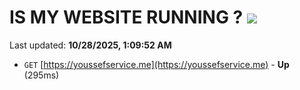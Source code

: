 # IS MY WEBSITE RUNNING ? [![](https://img.shields.io/static/v1?label=Sponsor&message=%E2%9D%A4&logo=GitHub&color=%23fe8e86)](https://github.com/sponsors/Youssef-Lehmam)

Last updated: **10/28/2025, 1:09:52 AM**

- `GET` [https://youssefservice.me](https://youssefservice.me) - **Up** (295ms)

